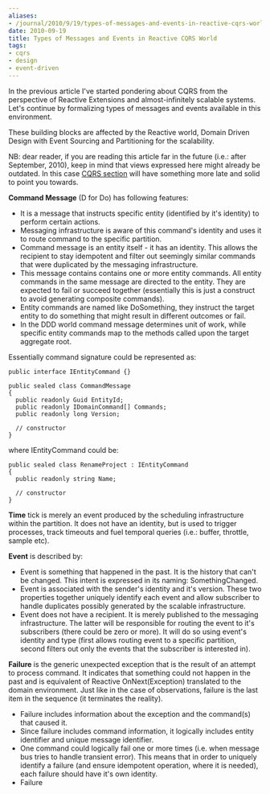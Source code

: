 ```yaml
---
aliases:
- /journal/2010/9/19/types-of-messages-and-events-in-reactive-cqrs-world.html/index.html
date: 2010-09-19
title: Types of Messages and Events in Reactive CQRS World
tags:
- cqrs
- design
- event-driven
---
```

<p>In the previous article I've started pondering about CQRS from the perspective of Reactive Extensions and almost-infinitely scalable systems. Let's continue by formalizing types of messages and events available in this environment.</p>

<p>These building blocks are affected by the Reactive world, Domain Driven Design with Event Sourcing and Partitioning for the scalability.</p>

<p>NB: dear reader, if you are reading this article far in the future (i.e.: after September, 2010), keep in mind that views expressed here might already be outdated. In this case <a href="/tags/cqrs/">CQRS section</a> will have something more late and solid to point you towards.</p>

<p><strong>Command Message</strong> (D for Do) has following features:</p>

<ul>
<li>It is a message that instructs specific entity (identified by it's identity) to perform certain actions. </li>
<li>Messaging infrastructure is aware of this command's identity and uses it to route command to the specific partition.</li>
<li>Command message is an entity itself - it has an identity. This allows the recipient to stay idempotent and filter out seemingly similar commands that were duplicated by the messaging infrastructure.</li>
<li>This message contains contains one or more entity commands. All entity commands in the same message are directed to the entity. They are expected to fail or succeed together (essentially this is just a construct to avoid generating composite commands).</li>
<li>Entity commands are named like DoSomething, they instruct the target entity to do something that might result in different outcomes or fail.</li>
<li>In the DDD world command message determines unit of work, while specific entity commands map to the methods called upon the target aggregate root.</li>
</ul>

<p>Essentially command signature could be represented as:</p>

<pre><code>public interface IEntityCommand {}

public sealed class CommandMessage
{
  public readonly Guid EntityId;
  public readonly IDomainCommand[] Commands;
  public readonly long Version;

  // constructor
}
</code></pre>

<p>where IEntityCommand could be:</p>

<pre><code>public sealed class RenameProject : IEntityCommand
{
  public readonly string Name;

  // constructor
}
</code></pre>

<p><strong>Time</strong> tick is merely an event produced by the scheduling infrastructure within the partition. It does not have an identity, but is used to trigger processes, track timeouts and fuel temporal queries (i.e.: buffer, throttle, sample etc).</p>

<p><strong>Event</strong> is described by:</p>

<ul>
<li>Event is something that happened in the past. It is the history that can't be changed. This intent is expressed in its naming: SomethingChanged.</li>
<li>Event is associated with the sender's identity and it's version. These two properties together uniquely identify each event and allow subscriber to handle duplicates possibly generated by the scalable infrastructure.</li>
<li>Event does not have a recipient. It is merely published to the messaging infrastructure. The latter will be responsible for routing the event to it's subscribers (there could be zero or more). It will do so using event's identity and type (first allows routing event to a specific partition, second filters out only the events that the subscriber is interested in).</li>
</ul>

<p><strong>Failure</strong> is the generic unexpected exception that is the result of an attempt to process command. It indicates that something could not happen in the past and is equivalent of Reactive OnNext(Exception) translated to the domain environment. Just like in the case of observations, failure is the last item in the sequence (it terminates the reality).</p>

<ul>
<li>Failure includes information about the exception and the command(s) that caused it.</li>
<li>Since failure includes command information, it logically includes entity identifier and unique message identifier.</li>
<li>One command could logically fail one or more times (i.e. when message bus tries to handle transient error). This means that in order to uniquely identify a failure (and ensure idempotent operation, where it is needed), each failure should have it's own identity. </li>
<li>Failure</li>
</ul>
